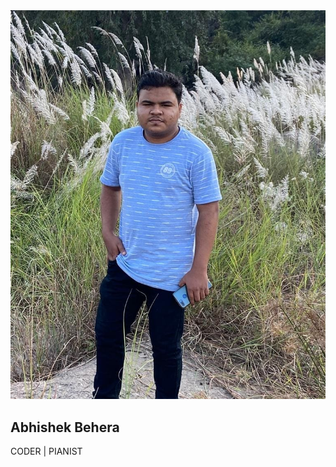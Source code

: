 <!DOCTYPE html>
<html>
<head>
	<title> Portfolio </title>
	<link rel="stylesheet" type="text/css" href="code.css">
	<link rel="stylesheet" type="text/css" href="https://stackpath.bootstrapcdn.com/font-awesome/4.7.0/css/font-awesome.min.css">
	<link rel="preconnect" href="https://fonts.gstatic.com">
	<link href="https://fonts.googleapis.com/css2?family=Dancing+Script&display=swap" rel="stylesheet">

</head>
<body>
	<div class="bgimg">
		<div class="prof">
			<img src="Abhi.JPG">
			<div class="profileText">
				<h2>Abhishek Behera</h2>
				<p>CODER | PIANIST</p>			
			</div>			
		<div class="profont">
			<a href="https://www.linkedin.com/in/abhishek-behera-ba75451a5/" target="_blank"><i class="fa fa-linkedin-square fa-2x"></i></a>
			<a href="https://www.instagram.com/_abhishek__21_/" target="_blank"><i class="fa fa-instagram fa-2x"></i></a>
			<a href="https://www.youtube.com/channel/UCDFXQx-iH6LdYYD8L16gz2Q" target="_blank"><i class="fa fa-youtube-square fa-2x"></i></a>
			<a href="https://www.facebook.com/abhishek.behera.3386/" target="_blank"><i class="fa fa-facebook-square fa-2x"></i></a>
			<a href="Resume.pdf" download="Abhishek Resume" target="_blank"><i class="fa fa-cloud-download fa-2x"></i></a>
		</div>
		</div>
	</div>
</body>
</html>
